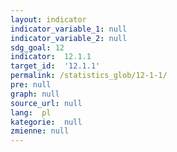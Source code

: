 ```yaml
---
layout: indicator
indicator_variable_1: null
indicator_variable_2: null
sdg_goal: 12
indicator:  12.1.1
target_id:  '12.1.1'
permalink: /statistics_glob/12-1-1/
pre: null
graph: null
source_url: null
lang:  pl
kategorie:  null
zmienne: null
---
```

